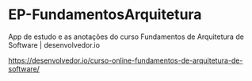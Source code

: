 # EP-FundamentosArquitetura

App de estudo e as anotações do curso Fundamentos de Arquitetura de Software | desenvolvedor.io

https://desenvolvedor.io/curso-online-fundamentos-de-arquitetura-de-software/